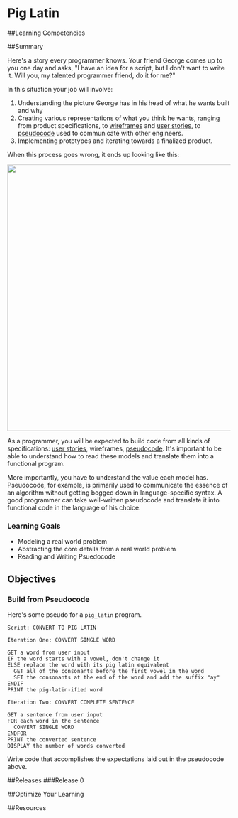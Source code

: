# Pig Latin

##Learning Competencies

##Summary

Here's a story every programmer knows. Your friend George comes up to you one day and asks, "I have an idea for a script, but I don't want to write it. Will you, my talented programmer friend, do it for me?"

In this situation your job will involve:

1. Understanding the picture George has in his head of what he wants built and why
2. Creating various representations of what you think he wants, ranging from product specifications, to [wireframes](http://en.wikipedia.org/wiki/Website_wireframe) and [user stories](http://en.wikipedia.org/wiki/User_story), to [pseudocode](http://en.wikipedia.org/wiki/Pseudocode) used to communicate with other engineers.
3. Implementing prototypes and iterating towards a finalized product.

When this process goes wrong, it ends up looking like this:

<img src="/assets/tree_comic.jpg" width="600">

As a programmer, you will be expected to build code from all kinds of specifications: [user stories](http://en.wikipedia.org/wiki/User_story), wireframes, [pseudocode](http://en.wikipedia.org/wiki/Pseudocode). It's important to be able to understand how to read these models and translate them into a functional program.

More importantly, you have to understand the value each model has. Pseudocode, for example, is primarily used to communicate the essence of an algorithm without getting bogged down in language-specific syntax. A good programmer can take well-written pseudocode and translate it into functional code in the language of his choice.

### Learning Goals

* Modeling a real world problem
* Abstracting the core details from a real world problem
* Reading and Writing Psuedocode

## Objectives

### Build from Pseudocode

Here's some pseudo for a `pig_latin` program.

```text
Script: CONVERT TO PIG LATIN

Iteration One: CONVERT SINGLE WORD

GET a word from user input
IF the word starts with a vowel, don't change it
ELSE replace the word with its pig latin equivalent
  GET all of the consonants before the first vowel in the word
  SET the consonants at the end of the word and add the suffix "ay"
ENDIF
PRINT the pig-latin-ified word
```

```text
Iteration Two: CONVERT COMPLETE SENTENCE

GET a sentence from user input
FOR each word in the sentence
  CONVERT SINGLE WORD
ENDFOR
PRINT the converted sentence
DISPLAY the number of words converted
```

Write code that accomplishes the expectations laid out in the pseudocode above.

##Releases
###Release 0

##Optimize Your Learning

##Resources